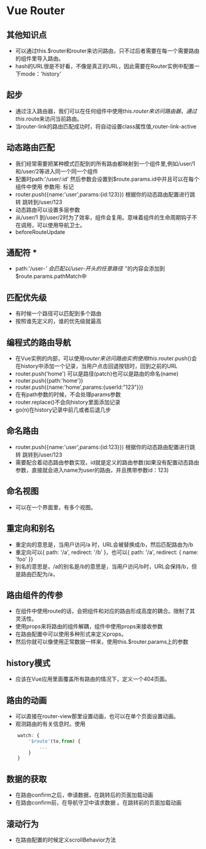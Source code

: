 # Vue Router

## 其他知识点

* 可以通过this.$router和router来访问路由，只不过后者需要在每一个需要路由的组件里导入路由。
* hash的URL很是不好看，不像是真正的URL，因此需要在Router实例中配置一下mode：'history'

## 起步

* 通过注入路由器，我们可以在任何组件中使用this.$router来访问路由器，通过this.$route来访问当前路由。
* 当router-link的路由匹配成功时，将自动设置class属性值,router-link-active

## 动态路由匹配

* 我们经常需要把某种模式匹配到的所有路由都映射到一个组件里,例如/user/1 和/user/2等进入同一个同一个组件
* 配置时path:'/user/:id' 然后参数会设置到$route.params.id中并且可以在每个组件中使用 参数用: 标记
* router.push({name:'user',params:{id:123}}) 根据你的动态路由配置进行跳转 跳转到/user/123
* 动态路由可以设置多层参数
* 从/user/1 到/user/2时为了效率，组件会复用。意味着组件的生命周期钩子不在调用，可以使用导航卫士。
* beforeRouteUpdate

## 通配符 *

* path:'/user-*' 会匹配以/user-开头的任意路径  ‘*’的内容会添加到$route.params.pathMatch中

## 匹配优先级

* 有时候一个路径可以匹配到多个路由
* 按照谁先定义的，谁的优先级就最高

## 编程式的路由导航

* 在Vue实例的内部，可以使用$router来访问路由实例
使用this.$router.push()会在history中添加一个记录，当用户点击回退按钮时，回到之前的URL
* router.push('home') 可以是路径(patch)也可以是路由的命名(name)
* router.push({path:'home'})
* router.push({name:'home',params:{userId:"123"}})
* 在有path参数的时候，不会处理params参数
* router.replace()不会向history里面添加记录
* go(n)在history记录中前几或者后退几步

## 命名路由

* router.push({name:'user',params:{id:123}}) 根据你的动态路由配置进行跳转 跳转到/user/123
* 需要配合着动态路由参数实现，id就是定义的路由参数(如果没有配置动态路由参数，直接就会进入name为user的路由，并且携带参数id：123)

## 命名视图

* 可以在一个界面里，有多个视图。

## 重定向和别名

* 重定向的意思是，当用户访问/a 时，URL会被替换成/b，然后匹配路由为/b
* 重定向可以{ path: '/a', redirect: '/b' }，也可以{ path: '/a', redirect: { name: 'foo' }}
* 别名的意思是，/a的别名是/b的意思是，当用户访问/b时，URL会保持/b，但是路由匹配为/a，

## 路由组件的传参

* 在组件中使用route的话，会把组件和对应的路由形成高度的耦合。限制了其灵活性。
* 使用props来将路由的组件解耦，组件中使用props来接收参数
* 在路由配置中可以使用多种形式来定义props。
* 然后你就可以像使用正常数据一样来，使用this.$router.params上的参数

## history模式

* 应该在Vue应用里面覆盖所有路由的情况下，定义一个404页面。

## 路由的动画

* 可以直接在router-view那里设置动画，也可以在单个页面设置动画。
* 观测路由的有关信息时。使用
  
```javascript
    watch: {
        '$route'(to,from) {
            ...
        }
    }
```

## 数据的获取

* 在路由confirm之后，申请数据，在跳转后的页面加载动画
* 在路由confirm前，在导航守卫中请求数据 。在跳转前的页面加载动画

## 滚动行为

* 在路由配置的时候定义scrollBehavior方法
